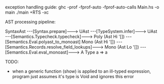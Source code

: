 exception handling guide:
ghc -prof -fprof-auto -fprof-auto-calls Main.hs -o main
./main +RTS -xc

AST processing pipeline:

SyntaxAst
---[Syntax.prepare]--->
UAst
---[TypeSystem.infer]--->
UAst
---[Semantics.Typecheck.typecheck]--->
Poly (Ast Hi '[])
---[Semantics.Eval.polyast_to_monoast]
Mono (Ast Hi '[])
---[Semantics.Records.resolve_field_lookups]--->
Mono (Ast Lo '[])
---[Semantics.Eval.eval_monoast]--->
A Type a => a


TODO:
 - when a generic function (show) is applied to an ill-typed expression, program
   just assumes it's type is Void and ignores this error
